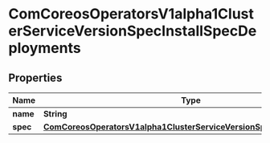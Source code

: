 
# ComCoreosOperatorsV1alpha1ClusterServiceVersionSpecInstallSpecDeployments

## Properties
Name | Type | Description | Notes
------------ | ------------- | ------------- | -------------
**name** | **String** |  | 
**spec** | [**ComCoreosOperatorsV1alpha1ClusterServiceVersionSpecInstallSpecSpec**](ComCoreosOperatorsV1alpha1ClusterServiceVersionSpecInstallSpecSpec.md) |  | 




